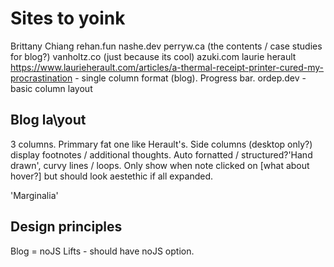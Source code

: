 # Sites to yoink

Brittany Chiang
rehan.fun
nashe.dev
perryw.ca (the contents / case studies for blog?)
vanholtz.co (just because its cool)
azuki.com
laurie herault <https://www.laurieherault.com/articles/a-thermal-receipt-printer-cured-my-procrastination> - single column format (blog). Progress bar.
ordep.dev - basic column layout

## Blog la\yout

3 columns. Primmary fat one like Herault's. Side columns (desktop only?) display footnotes / additional thoughts. Auto fornatted / structured?'Hand drawn', curvy lines / loops.  Only show when note clicked on [what about hover?] but should look aestethic if all expanded.

'Marginalia'

## Design principles

Blog = noJS
Lifts - should have noJS option.
